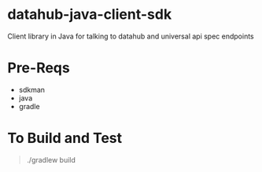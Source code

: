 # datahub-java-client-sdk
Client library in Java for talking to datahub and universal api spec endpoints

# Pre-Reqs
- sdkman
- java
- gradle

# To Build and Test
> ./gradlew build


